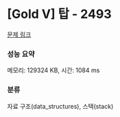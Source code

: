 # [Gold V] 탑 - 2493 

[문제 링크](https://www.acmicpc.net/problem/2493) 

### 성능 요약

메모리: 129324 KB, 시간: 1084 ms

### 분류

자료 구조(data_structures), 스택(stack)

